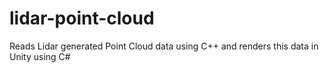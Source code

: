 # lidar-point-cloud
Reads Lidar generated Point Cloud data using C++ and renders this data in Unity using C#

